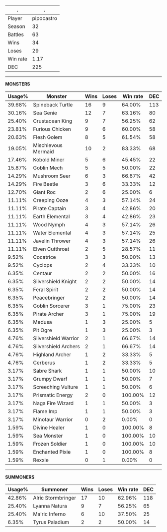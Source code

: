 .|.
|-|-
Player|pipocastro
Season|32
Battles|63
Wins|34
Loses|29
Win rate|1.17
DEC|225

---
**MONSTERS**

Usage%|Monster|Wins|Loses|Win rate|DEC|
-|-|-|-|-|-|
39.68%|Spineback Turtle|16|9|64.00%|113|
30.16%|Sea Genie|12|7|63.16%|80|
25.40%|Crustacean King|9|7|56.25%|62|
23.81%|Furious Chicken|9|6|60.00%|58|
20.63%|Flesh Golem|8|5|61.54%|58|
19.05%|Mischievous Mermaid|10|2|83.33%|68|
17.46%|Kobold Miner|5|6|45.45%|22|
15.87%|Goblin Mech|5|5|50.00%|22|
14.29%|Mushroom Seer|6|3|66.67%|42|
14.29%|Fire Beetle|3|6|33.33%|12|
12.70%|Giant Roc|2|6|25.00%|6|
11.11%|Creeping Ooze|4|3|57.14%|24|
11.11%|Pirate Captain|3|4|42.86%|20|
11.11%|Earth Elemental|3|4|42.86%|23|
11.11%|Wood Nymph|4|3|57.14%|26|
11.11%|Water Elemental|4|3|57.14%|25|
11.11%|Javelin Thrower|4|3|57.14%|26|
11.11%|Elven Cutthroat|2|5|28.57%|11|
9.52%|Cocatrice|3|3|50.00%|13|
9.52%|Cyclops|2|4|33.33%|10|
6.35%|Centaur|2|2|50.00%|16|
6.35%|Silvershield Knight|2|2|50.00%|14|
6.35%|Feral Spirit|2|2|50.00%|14|
6.35%|Peacebringer|2|2|50.00%|14|
6.35%|Goblin Sorcerer|3|1|75.00%|23|
6.35%|Pirate Archer|3|1|75.00%|19|
6.35%|Medusa|1|3|25.00%|5|
6.35%|Pit Ogre|1|3|25.00%|3|
4.76%|Silvershield Warrior|2|1|66.67%|14|
4.76%|Silvershield Archers|2|1|66.67%|14|
4.76%|Highland Archer|1|2|33.33%|5|
4.76%|Cerberus|1|2|33.33%|5|
3.17%|Sabre Shark|1|1|50.00%|10|
3.17%|Grumpy Dwarf|1|1|50.00%|7|
3.17%|Screeching Vulture|1|1|50.00%|6|
3.17%|Prismatic Energy|2|0|100.00%|12|
3.17%|Naga Fire Wizard|1|1|50.00%|3|
3.17%|Flame Imp|1|1|50.00%|3|
3.17%|Minotaur Warrior|0|2|0.00%|0|
1.59%|Divine Healer|1|0|100.00%|8|
1.59%|Sea Monster|1|0|100.00%|10|
1.59%|Frozen Soldier|1|0|100.00%|10|
1.59%|Enchanted Pixie|1|0|100.00%|8|
1.59%|Rexxie|0|1|0.00%|0|

---
**SUMMONERS**

Usage%|Summoner|Wins|Loses|Win rate|DEC|
-|-|-|-|-|-|
42.86%|Alric Stormbringer|17|10|62.96%|118|
25.40%|Lyanna Natura|9|7|56.25%|65|
25.40%|Malric Inferno|6|10|37.50%|25|
6.35%|Tyrus Paladium|2|2|50.00%|14|
